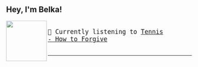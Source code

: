 Hey, I'm Belka!
---

<img align="left" width="110" height="110" src="https:&#x2F;&#x2F;lastfm.freetls.fastly.net&#x2F;i&#x2F;u&#x2F;174s&#x2F;47fbd156883d32518f4360e71bde2384.jpg">

<big><pre>
</br>🎵  Currently listening to  [Tennis - How to Forgive](https://www.youtube.com/results?search_query=Tennis+How+to+Forgive)</br>
</pre></big>

---

#